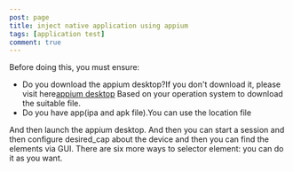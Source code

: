 ```yaml
---
post: page
title: inject native application using appium
tags: [application test]
comment: true
---
```

Before doing this, you must ensure:
* Do you download the appium desktop?If you don't download it, please visit here[appium desktop](https://github.com/appium/appium-desktop/releases)
Based on your operation system to download the suitable file.
* Do you have app(ipa and apk file).You can use the location file 

And then launch the appium desktop.
And then you can start a session and then configure desired_cap about the device
and then you can find the elements via GUI.
There are six more ways to selector element:
you can do it as you want.
